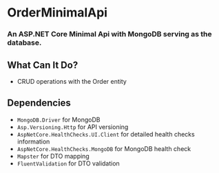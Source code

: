 # OrderMinimalApi
### An ASP.NET Core Minimal Api with MongoDB serving as the database.

## What Can It Do?
* CRUD operations with the Order entity

## Dependencies
* `MongoDB.Driver` for MongoDB
* `Asp.Versioning.Http` for API versioning
* `AspNetCore.HealthChecks.UI.Client` for detailed health checks information
* `AspNetCore.HealthChecks.MongoDB` for MongoDB health check
* `Mapster` for DTO mapping
* `FluentValidation` for DTO validation
